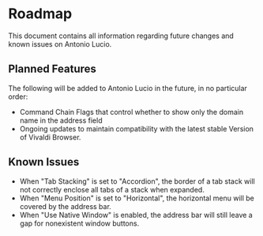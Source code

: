 # Roadmap

This document contains all information regarding future changes and known issues on Antonio Lucio.

## Planned Features

The following will be added to Antonio Lucio in the future, in no particular order:

- Command Chain Flags that control whether to show only the domain name in the address field
- Ongoing updates to maintain compatibility with the latest stable Version of Vivaldi Browser.

## Known Issues

- When "Tab Stacking" is set to "Accordion", the border of a tab stack will not correctly enclose all tabs of a stack when expanded.
- When "Menu Position" is set to "Horizontal", the horizontal menu will be covered by the address bar.
- When "Use Native Window" is enabled, the address bar will still leave a gap for nonexistent window buttons.
